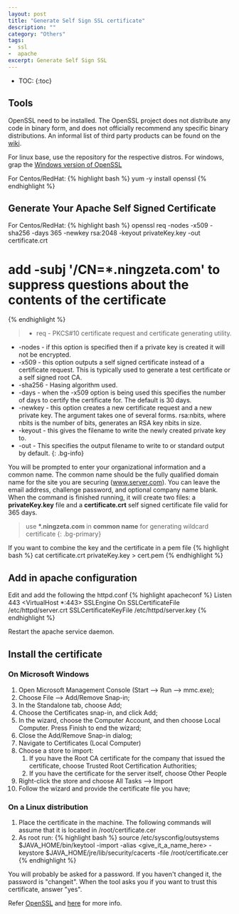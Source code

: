 ```yaml
---
layout: post
title: "Generate Self Sign SSL certificate"
description: ""
category: "Others"
tags:
-  ssl
-  apache
excerpt: Generate Self Sign SSL
---
```

* TOC:
{:toc}

## Tools
OpenSSL need to be installed. The OpenSSL project does not distribute any code in binary form, and does not officially recommend any specific binary distributions. An informal list of third party products can be found on the [wiki][]. 

For linux base, use the repository for the respective distros. For windows, grap the [Windows version of OpenSSL][]

For Centos/RedHat:
{% highlight bash %}
yum -y install openssl
{% endhighlight %}

##	Generate Your Apache Self Signed Certificate
For Centos/RedHat:
{% highlight bash %}
openssl req -nodes -x509 -sha256 -days 365 -newkey rsa:2048 -keyout privateKey.key -out certificate.crt

# add -subj '/CN=*.ningzeta.com' to suppress questions about the contents of the certificate

{% endhighlight %}

> * req - PKCS#10 certificate request and certificate generating utility.
* -nodes - if this option is specified then if a private key is created it will not be encrypted.
* -x509	- this option outputs a self signed certificate instead of a certificate request. This is typically used to generate a test certificate or a self signed root CA.
* -sha256 - Hasing algorithm used.
* -days - when the -x509 option is being used this specifies the number of days to certify the certificate for. The default is 30 days.
* -newkey - this option creates a new certificate request and a new private key. The argument takes one of several forms. rsa:nbits, where nbits is the number of bits, generates an RSA key nbits in size.
* -keyout - this gives the filename to write the newly created private key to.
* -out - This specifies the output filename to write to or standard output by default.
{: .bg-info}

You will be prompted to enter your organizational information and a common name. The common name should be the fully qualified domain name for the site you are securing (www.server.com). You can leave the email address, challenge password, and optional company name blank. When the command is finished running, it will create two files: a __privateKey.key__ file and a __certificate.crt__ self signed certificate file valid for 365 days.

> use __*.ningzeta.com__ in __common name__ for generating wildcard certificate
{: .bg-primary}

If you want to combine the key and the certificate in a pem file
{% highlight bash %}
cat certificate.crt privateKey.key > cert.pem
{% endhighlight %}

##	Add in apache configuration

Edit and add the following the httpd.conf
{% highlight apacheconf %}
Listen 443
<VirtualHost *:443>
   SSLEngine On
   SSLCertificateFile /etc/httpd/server.crt
   SSLCertificateKeyFile /etc/httpd/server.key
</VirtualHost>
{% endhighlight %}

Restart the apache service daemon.

## Install the certificate

###	On Microsoft Windows
1. Open Microsoft Management Console (Start --> Run --> mmc.exe);
2. Choose File --> Add/Remove Snap-in;
3. In the Standalone tab, choose Add;
4. Choose the Certificates snap-in, and click Add;
5. In the wizard, choose the Computer Account, and then choose Local Computer. Press Finish to end the wizard;
6. Close the Add/Remove Snap-in dialog;
7. Navigate to Certificates (Local Computer)
8. Choose a store to import:
	1. If you have the Root CA certificate for the company that issued the certificate, choose Trusted Root Certification Authorities;
	2. If you have the certificate for the server itself, choose Other People
9. Right-click the store and choose All Tasks --> Import
10. Follow the wizard and provide the certificate file you have;

###	On a Linux distribution
1. Place the certificate in the machine.  The following commands will assume that it is located in /root/certificate.cer
2. As root run:
{% highlight bash %}
source /etc/sysconfig/outsystems
$JAVA_HOME/bin/keytool -import -alias <give_it_a_name_here> -keystore $JAVA_HOME/jre/lib/security/cacerts -file /root/certificate.cer
{% endhighlight %}

You will probably be asked for a password. If you haven't changed it, the password is "changeit".
When the tool asks you if you want to trust this certificate, answer "yes".

Refer [OpenSSL][] and [here][] for more info.

[OpenSSL]:	https://www.openssl.org/
[wiki]:	https://wiki.openssl.org/index.php/Binaries
[Windows version of OpenSSL]:	http://slproweb.com/products/Win32OpenSSL.html
[here]: https://jamielinux.com/docs/openssl-certificate-authority/index.html
